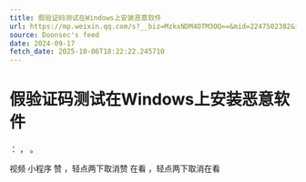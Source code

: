 ```yaml
---
title: 假验证码测试在Windows上安装恶意软件
url: https://mp.weixin.qq.com/s?__biz=MzkxNDM4OTM3OQ==&mid=2247502382&idx=2&sn=6aac959f5592c184147d94cd0a14d1df
source: Doonsec's feed
date: 2024-09-17
fetch_date: 2025-10-06T18:22:22.245710
---
```


# 假验证码测试在Windows上安装恶意软件

：
，
。

视频
小程序
赞
，轻点两下取消赞
在看
，轻点两下取消在看